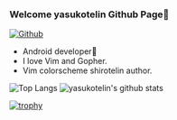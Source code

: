 ### Welcome yasukotelin Github Page🧸

[![Github](https://img.shields.io/github/followers/yasukotelin?label=Follow&style=social)](https://github.com/nkjm-r)

* Android developer🚀
* I love Vim and Gopher.
* Vim colorscheme shirotelin author.

![Top Langs](https://github-readme-stats.vercel.app/api/top-langs/?username=yasukotelin&hide=html)
![yasukotelin's github stats](https://github-readme-stats.vercel.app/api?username=yasukotelin&show_icons=true&count_private=true&line_height=40)

[![trophy](https://github-profile-trophy.vercel.app/?username=yasukotelin)](https://github.com/ryo-ma/github-profile-trophy)
